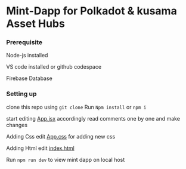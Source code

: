 # Mint-Dapp for Polkadot & kusama Asset Hubs

### Prerequisite
Node-js installed

VS code installed or github codespace

Firebase Database

### Setting up
clone this repo using `git clone`
Run `Npm install` or `npm i`

start editing [App.jsx](vite-project/src/App.jsx) accordingly read comments one by one and make changes

Adding Css edit [App.css](vite-project/src/App.css) for adding new css

Adding Html edit [index.html]( vite-project/index.html)

Run `npm run dev` to view mint dapp on local host

